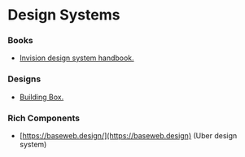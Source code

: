 # Design Systems

### Books

* [Invision design system handbook.](https://s3.amazonaws.com/designco-web-assets/uploads/2019/05/InVision\_DesignSystemsHandbook.pdf)

### Designs

* [Building Box.](https://www.figma.com/community/file/1048327171347943164)

### Rich Components

* [https://baseweb.design/](https://baseweb.design) (Uber design system)
